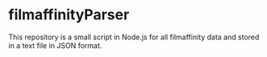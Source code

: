 # filmaffinityParser
This repository is a small script in Node.js for all filmaffinity data and stored in a text file in JSON format.